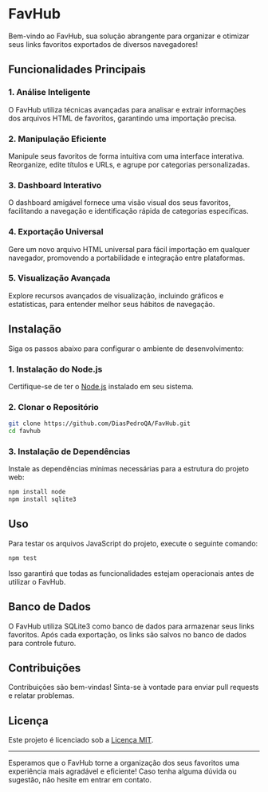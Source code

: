 
# FavHub

Bem-vindo ao FavHub, sua solução abrangente para organizar e otimizar seus links favoritos exportados de diversos navegadores!

## Funcionalidades Principais

### 1. Análise Inteligente
O FavHub utiliza técnicas avançadas para analisar e extrair informações dos arquivos HTML de favoritos, garantindo uma importação precisa.

### 2. Manipulação Eficiente
Manipule seus favoritos de forma intuitiva com uma interface interativa. Reorganize, edite títulos e URLs, e agrupe por categorias personalizadas.

### 3. Dashboard Interativo
O dashboard amigável fornece uma visão visual dos seus favoritos, facilitando a navegação e identificação rápida de categorias específicas.

### 4. Exportação Universal
Gere um novo arquivo HTML universal para fácil importação em qualquer navegador, promovendo a portabilidade e integração entre plataformas.

### 5. Visualização Avançada
Explore recursos avançados de visualização, incluindo gráficos e estatísticas, para entender melhor seus hábitos de navegação.

## Instalação

Siga os passos abaixo para configurar o ambiente de desenvolvimento:

### 1. Instalação do Node.js

Certifique-se de ter o [Node.js](https://nodejs.org/) instalado em seu sistema.

### 2. Clonar o Repositório

```bash
git clone https://github.com/DiasPedroQA/FavHub.git
cd favhub
```

### 3. Instalação de Dependências

Instale as dependências mínimas necessárias para a estrutura do projeto web:

```bash
npm install node
npm install sqlite3
```

## Uso

Para testar os arquivos JavaScript do projeto, execute o seguinte comando:

```bash
npm test
```

Isso garantirá que todas as funcionalidades estejam operacionais antes de utilizar o FavHub.

## Banco de Dados

O FavHub utiliza SQLite3 como banco de dados para armazenar seus links favoritos. Após cada exportação, os links são salvos no banco de dados para controle futuro.

## Contribuições

Contribuições são bem-vindas! Sinta-se à vontade para enviar pull requests e relatar problemas.

## Licença

Este projeto é licenciado sob a [Licença MIT](LICENSE). 

---

Esperamos que o FavHub torne a organização dos seus favoritos uma experiência mais agradável e eficiente! Caso tenha alguma dúvida ou sugestão, não hesite em entrar em contato.